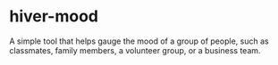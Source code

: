 # hiver-mood

A simple tool that helps  gauge the mood of a group of people, such as classmates, family members, a volunteer group, or a business team.
